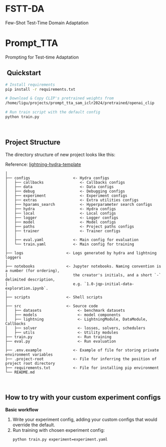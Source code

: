 # FSTT-DA
Few-Shot Test-Time Domain Adaptation

# Prompt_TTA
Prompting for Test-time Adaptation


##  Quickstart

```bash
# Install requirements
pip install -r requirements.txt

# Download & Copy CLIP's pretrained weights from
/home/ligu/projects/prompt_tta_sam_iclr2024/pretrained/openai_clip

# Run train script with the default config
python train.py
```


<br>

## Project Structure

The directory structure of new project looks like this:

Reference: [lightning-hydra-template](https://github.com/ashleve/lightning-hydra-template/)

```
│
├── configs                   <- Hydra configs
│   ├── callbacks                <- Callbacks configs
│   ├── data                     <- Data configs
│   ├── debug                    <- Debugging configs
│   ├── experiment               <- Experiment configs
│   ├── extras                   <- Extra utilities configs
│   ├── hparams_search           <- Hyperparameter search configs
│   ├── hydra                    <- Hydra configs
│   ├── local                    <- Local configs
│   ├── logger                   <- Logger configs
│   ├── model                    <- Model configs
│   ├── paths                    <- Project paths configs
│   ├── trainer                  <- Trainer configs
│   │
│   ├── eval.yaml             <- Main config for evaluation
│   └── train.yaml            <- Main config for training
│
├── logs                   <- Logs generated by hydra and lightning loggers
│
├── notebooks              <- Jupyter notebooks. Naming convention is a number (for ordering),
│                             the creator's initials, and a short `-` delimited description,
│                             e.g. `1.0-jqp-initial-data-exploration.ipynb`.
│
├── scripts                <- Shell scripts
│
├── src                    <- Source code
│   ├── datasets                <- benchmark datasets
│   ├── models                  <- model components
│   ├── lightning               <- LightningModule, DataModule, Callbacks
│   ├── solver                  <- losses, solvers, schedulers
│   ├── utils                   <- Utility modules
├── train.py                    <- Run training
├── eval.py                     <- Run evaluation
│
├── .env.example              <- Example of file for storing private environment variables
├── .project-root             <- File for inferring the position of project root directory
├── requirements.txt          <- File for installing pip environment
└── README.md
```
<br>

## How to try with your custom experiment configs

**Basic workflow**
1. Write your experiment config, adding your custom configs that would override the default.
2. Run training with chosen experiment config:
   ```bash
   python train.py experiment=experiment.yaml
   ```
<br>
